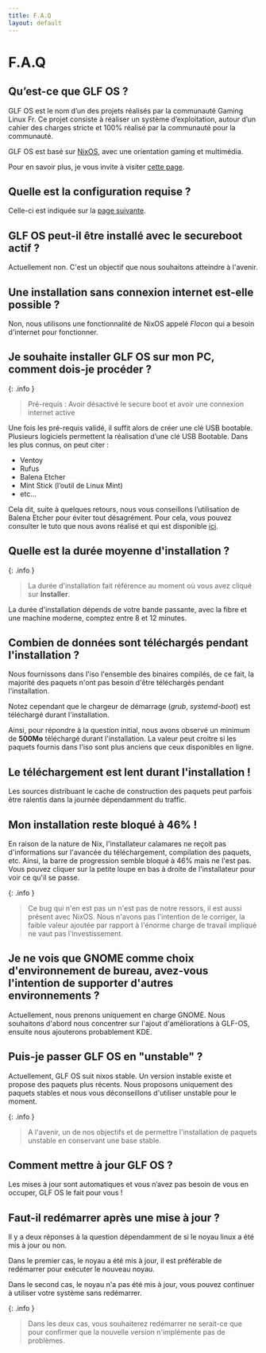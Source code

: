 ```yaml
---
title: F.A.Q 
layout: default 
---
```


# F.A.Q 

## Qu’est-ce que GLF OS ?

GLF OS est le nom d’un des projets réalisés par la communauté Gaming Linux Fr.
Ce projet consiste à réaliser un système d’exploitation, autour d’un cahier des charges stricte et 100% réalisé par la communauté pour la communauté.

GLF OS est basé sur [NixOS](https://nixos.org/), avec une orientation gaming et multimédia.

Pour en savoir plus, je vous invite à visiter [cette page](https://www.gaminglinux.fr/?page_id=8365).

## Quelle est la configuration requise ?

Celle-ci est indiquée sur la [page suivante](./documentation/minimalConfiguration.html).

## GLF OS peut-il être installé avec le secureboot actif ? 

Actuellement non. C'est un objectif que nous souhaitons atteindre à l'avenir.

## Une installation sans connexion internet est-elle possible ? 

Non, nous utilisons une fonctionnalité de NixOS appelé *Flocon* qui a besoin d'internet pour fonctionner. 

## Je souhaite installer GLF OS sur mon PC, comment dois-je procéder ?

{: .info }
> Pré-requis : Avoir désactivé le secure boot et avoir une connexion internet active

Une fois les pré-requis validé, il suffit alors de créer une clé USB bootable. Plusieurs logiciels permettent la réalisation d’une clé USB Bootable. Dans les plus connus, on peut citer :

- Ventoy
- Rufus
- Balena Etcher
- Mint Stick (l’outil de Linux Mint)
- etc…

Cela dit, suite à quelques retours, nous vous conseillons l’utilisation de Balena Etcher pour éviter tout désagrément. Pour cela, vous pouvez consulter le tuto que nous avons réalisé et qui est disponible [ici](https://codeberg.org/Gaming-Linux-FR/usb-bootable).

## Quelle est la durée moyenne d'installation ?

{: .info }
> La durée d'installation fait référence au moment où vous avez cliqué sur **Installer**. 

La durée d'installation dépends de votre bande passante, avec la fibre et une machine moderne, comptez entre 8 et 12 minutes.

## Combien de données sont téléchargés pendant l'installation ? 

Nous fournissons dans l'iso l'ensemble des binaires compilés, de ce fait, la majorité des paquets n'ont pas besoin d'être téléchargés pendant l'installation. 

Notez cependant que le chargeur de démarrage (*grub*, *systemd-boot*) est téléchargé durant l'installation.

Ainsi, pour répondre à la question initial, nous avons observé un minimum de **500Mo** téléchargé durant l'installation.
La valeur peut croitre si les paquets fournis dans l'iso sont plus anciens que ceux disponibles en ligne.

## Le téléchargement est lent durant l'installation ! 

Les sources distribuant le cache de construction des paquets peut parfois être ralentis dans la journée dépendamment du traffic. 

## Mon installation reste bloqué à 46% ! 

En raison de la nature de Nix, l'installateur calamares ne reçoit pas d'informations sur l'avancée du téléchargement, compilation des paquets, etc. 
Ainsi, la barre de progression semble bloqué à 46% mais ne l'est pas.
Vous pouvez cliquer sur la petite loupe en bas à droite de l'installateur pour voir ce qu'il se passe. 

{: .info }
> Ce bug qui n'en est pas un n'est pas de notre ressors, il est aussi présent avec NixOS. 
> Nous n'avons pas l'intention de le corriger, la faible valeur ajoutée par rapport à l'énorme charge de travail impliqué ne vaut pas l'investissement.

## Je ne vois que GNOME comme choix d'environnement de bureau, avez-vous l'intention de supporter d'autres environnements ? 

Actuellement, nous prenons uniquement en charge GNOME. 
Nous souhaitons d'abord nous concentrer sur l'ajout d'améliorations à GLF-OS, ensuite nous ajouterons probablement KDE. 

## Puis-je passer GLF OS en "unstable" ? 

Actuellement, GLF OS suit nixos stable. Un version instable existe et propose des paquets plus récents.
Nous proposons uniquement des paquets stables et nous vous déconseillons d'utiliser unstable pour le moment. 

{: .info }
> A l'avenir, un de nos objectifs et de permettre l'installation de paquets unstable en conservant une base stable. 

## Comment mettre à jour GLF OS ?

Les mises à jour sont automatiques et vous n’avez pas besoin de vous en occuper, GLF OS le fait pour vous !

## Faut-il redémarrer après une mise à jour ? 

Il y a deux réponses à la question dépendamment de si le noyau linux a été mis à jour ou non. 

Dans le premier cas, le noyau a été mis à jour, il est préférable de redémarrer pour exécuter le nouveau noyau.

Dans le second cas, le noyau n'a pas été mis à jour, vous pouvez continuer à utiliser votre système sans redémarrer. 

{: .info }
> Dans les deux cas, vous souhaiterez redémarrer ne serait-ce que pour confirmer que la nouvelle version n'implémente pas de problèmes.











